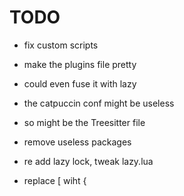 # TODO
- fix custom scripts
- make the plugins file pretty
- could even fuse it with lazy
- the catpuccin conf might be useless
- so might be the Treesitter file

- remove useless packages
- re add lazy lock, tweak lazy.lua
- replace [ wiht {
